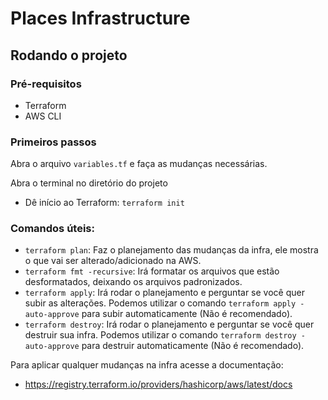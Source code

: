 #  Places Infrastructure

##  Rodando o projeto

###  Pré-requisitos

- Terraform
- AWS CLI

###  Primeiros passos

Abra o arquivo `variables.tf` e faça as mudanças necessárias.

Abra o terminal no diretório do projeto

- Dê início ao Terraform: `terraform init`

### Comandos úteis:

- `terraform plan`: Faz o planejamento das mudanças da infra, ele mostra o que vai ser alterado/adicionado na AWS.
- `terraform fmt -recursive`: Irá formatar os arquivos que estão desformatados, deixando os arquivos padronizados.
- `terraform apply`: Irá rodar o planejamento e perguntar se você quer subir as alterações. Podemos utilizar o comando `terraform apply -auto-approve` para subir automaticamente (Não é recomendado).
- `terraform destroy`: Irá rodar o planejamento e perguntar se você quer destruir sua infra. Podemos utilizar o comando `terraform destroy -auto-approve` para destruir automaticamente (Não é recomendado).

Para aplicar qualquer mudanças na infra acesse a documentação:
- https://registry.terraform.io/providers/hashicorp/aws/latest/docs

